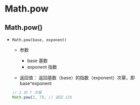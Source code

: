 # Math.pow

## Math.pow()

+ `Math.pow(base, exponent)`

  + 参数

    + base 基数
    + exponent 指数

  + 返回值： 返回基数（base）的指数（exponent）次幂，即 base^exponent

  ```js
  // 2 的 7 次幂
  Math.pow(2, 7); // 返回 128
  ```
